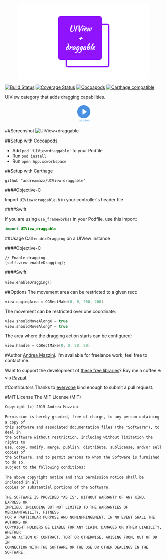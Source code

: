 <p align="center">
  <img width="420" height="240" src="assets/logo.png"/>
</p>

[![Build Status](https://travis-ci.org/cevitcejbo/UIView-draggable.svg)](https://travis-ci.org/cevitcejbo/UIView-draggable)
[![Coverage Status](https://coveralls.io/repos/cevitcejbo/UIView-draggable/badge.svg)](https://coveralls.io/r/cevitcejbo/UIView-draggable)
[![Cocoapods](https://cocoapod-badges.herokuapp.com/v/UIView+draggable/badge.png)](http://cocoapods.org/?q=summary%3Auiview%20name%3Adraggable%2A)
[![Carthage compatible](https://img.shields.io/badge/Carthage-compatible-4BC51D.svg?style=flat)](https://github.com/Carthage/Carthage)

UIView category that adds dragging capabilities.

<p align="center">
  <a href='https://appetize.io/app/rey013220c4b9pex34kg1qaf84' alt='Live demo'>
    <img width="50" height="60" src="assets/demo.png"/>
  </a>
</p>

##Screenshot
![UIView+draggable](https://raw.githubusercontent.com/andreamazz/UIView-draggable/master/assets/screenshot.gif)

##Setup with Cocoapods
* Add ```pod 'UIView+draggable'``` to your Podfile
* Run ```pod install```
* Run ```open App.xcworkspace```

##Setup with Carthage
```
github "andreamazz/UIView-draggable"
```

####Objective-C

Import ```UIView+draggable.h``` in your controller's header file

####Swift

If you are using `use_frameworks!` in your Podfile, use this import:
```swift
import UIView_draggable
```

##Usage
Call `enableDragging` on a UIView instance

####Objective-C

```objc
// Enable dragging
[self.view enableDragging];
```

####Swift

```swift
view.enableDragging()
```

##Options
The movement area can be restricted to a given rect:

```swift
view.cagingArea = CGRectMake(0, 0, 200, 200)
```

The movement can be restricted over one coordinate:

```swift
view.shouldMoveAlongX = true
view.shouldMoveAlongY = true
```

The area where the dragging action starts can be configured:

```swift
view.handle = CGRectMake(0, 0, 20, 20)
```

#Author
[Andrea Mazzini](https://twitter.com/theandreamazz). I'm available for freelance work, feel free to contact me. 

Want to support the development of [these free libraries](https://cocoapods.org/owners/734)? Buy me a coffee ☕️ via [Paypal](https://www.paypal.me/andreamazzini).  

#Contributors
Thanks to [everyone](https://github.com/andreamazz/UIView-draggable/graphs/contributors) kind enough to submit a pull request. 

#MIT License
	The MIT License (MIT)

	Copyright (c) 2015 Andrea Mazzini

	Permission is hereby granted, free of charge, to any person obtaining a copy of
	this software and associated documentation files (the "Software"), to deal in
	the Software without restriction, including without limitation the rights to
	use, copy, modify, merge, publish, distribute, sublicense, and/or sell copies of
	the Software, and to permit persons to whom the Software is furnished to do so,
	subject to the following conditions:

	The above copyright notice and this permission notice shall be included in all
	copies or substantial portions of the Software.

	THE SOFTWARE IS PROVIDED "AS IS", WITHOUT WARRANTY OF ANY KIND, EXPRESS OR
	IMPLIED, INCLUDING BUT NOT LIMITED TO THE WARRANTIES OF MERCHANTABILITY, FITNESS
	FOR A PARTICULAR PURPOSE AND NONINFRINGEMENT. IN NO EVENT SHALL THE AUTHORS OR
	COPYRIGHT HOLDERS BE LIABLE FOR ANY CLAIM, DAMAGES OR OTHER LIABILITY, WHETHER
	IN AN ACTION OF CONTRACT, TORT OR OTHERWISE, ARISING FROM, OUT OF OR IN
	CONNECTION WITH THE SOFTWARE OR THE USE OR OTHER DEALINGS IN THE SOFTWARE.
